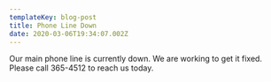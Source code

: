 ```yaml
---
templateKey: blog-post
title: Phone Line Down
date: 2020-03-06T19:34:07.002Z
---
```

Our main phone line is currently down. We are working to get it fixed. Please call 365-4512 to reach us today.
